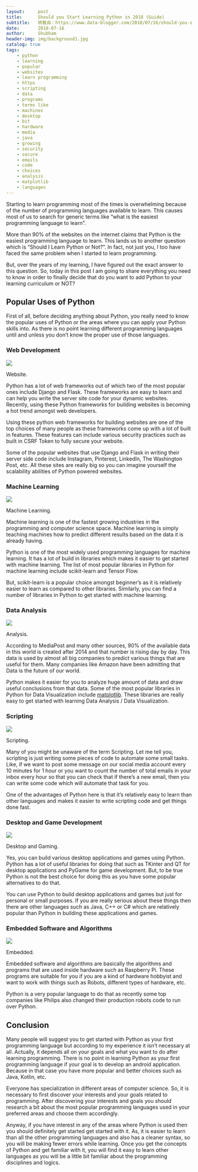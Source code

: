 ```yaml
---
layout:     post
title:      Should you Start Learning Python in 2018 (Guide)
subtitle:   转载自：https://www.data-blogger.com/2018/07/16/should-you-start-learning-python-in-2018-guide/
date:       2018-07-16
author:     Shubham
header-img: img/background1.jpg
catalog: true
tags:
    - python
    - learning
    - popular
    - websites
    - learn programming
    - https
    - scripting
    - data
    - programs
    - terms like
    - machines
    - desktop
    - bit
    - hardware
    - media
    - java
    - growing
    - security
    - secure
    - emails
    - code
    - choices
    - analysis
    - matplotlib
    - languages
---
```


Starting to learn programming most of the times is overwhelming because of the number of programming languages available to learn. This causes most of us to search for generic terms like “what is the easiest programming language to learn”.

More than 90% of the websites on the internet claims that Python is the easiest programming language to learn. This lands us to another question which is “Should I Learn Python or Not?”. In fact, not just you, I too have faced the same problem when I started to learn programming.

But, over the years of my learning, I have figured out the exact answer to this question. So, today in this post I am going to share everything you need to know in order to finally decide that do you want to add Python to your learning curriculum or NOT?



## Popular Uses of Python

First of all, before deciding anything about Python, you really need to know the popular uses of Python or the areas where you can apply your Python skills into. As there is no point learning different programming languages until and unless you don’t know the proper use of those languages.

### Web Development
![](https://webserver.data-blogger.com/wp-content/uploads/2018/07/image5-768x575.png)


Website.

Python has a lot of web frameworks out of which two of the most popular ones include Django and Flask. These frameworks are easy to learn and can help you write the server site code for your dynamic websites. Recently, using these Python frameworks for building websites is becoming a hot trend amongst web developers.

Using these python web frameworks for building websites are one of the top choices of many people as these frameworks come up with a lot of built in features. These features can include various security practices such as built in CSRF Token to fully secure your website.

Some of the popular websites that use Django and Flask in writing their server side code include Instagram, Pinterest, LinkedIn, The Washington Post, etc. All these sites are really big so you can imagine yourself the scalability abilities of Python powered websites.

### Machine Learning
![](https://webserver.data-blogger.com/wp-content/uploads/2018/07/image4-768x480.jpg)


Machine Learning.

Machine learning is one of the fastest growing industries in the programming and computer science space. Machine learning is simply teaching machines how to predict different results based on the data it is already having.

Python is one of the most widely used programming languages for machine learning. It has a lot of build in libraries which makes it easier to get started with machine learning. The list of most popular libraries in Python for machine learning include scikit-learn and Tensor Flow.

But, scikit-learn is a popular choice amongst beginner’s as it is relatively easier to learn as compared to other libraries. Similarly, you can find a number of libraries in Python to get started with machine learning.

### Data Analysis
![](https://webserver.data-blogger.com/wp-content/uploads/2018/07/image7-768x314.png)


Analysis.

According to MediaPost and many other sources, 90% of the available data in this world is created after 2014 and that number is rising day by day. This data is used by almost all big companies to predict various things that are useful for them. Many companies like Amazon have been admitting that Data is the future of our world.

Python makes it easier for you to analyze huge amount of data and draw useful conclusions from that data. Some of the most popular libraries in Python for Data Visualization include [matplotlib](https://www.data-blogger.com/2017/11/15/python-matplotlib-pyplot-a-perfect-combination). These libraries are really easy to get started with learning Data Analysis / Data Visualization.

### Scripting
![](https://webserver.data-blogger.com/wp-content/uploads/2018/07/image6-768x431.jpg)


Scripting.

Many of you might be unaware of the term Scripting. Let me tell you, scripting is just writing some pieces of code to automate some small tasks. Like, if we want to post some message on our social media account every 10 minutes for 1 hour or you want to count the number of total emails in your inbox every hour so that you can check that if there’s a new email, then you can write some code which will automate that task for you.

One of the advantages of Python here is that it’s relatively easy to learn than other languages and makes it easier to write scripting code and get things done fast.

### Desktop and Game Development
![](https://webserver.data-blogger.com/wp-content/uploads/2018/07/image2-768x413.jpg)


Desktop and Gaming.

Yes, you can build various desktop applications and games using Python. Python has a lot of useful libraries for doing that such as TKinter and QT for desktop applications and PyGame for game development. But, to be true Python is not the best choice for doing this as you have some popular alternatives to do that.

You can use Python to build desktop applications and games but just for personal or small purposes. If you are really serious about these things then there are other languages such as Java, C++ or C# which are relatively popular than Python in building these applications and games.

### Embedded Software and Algorithms
![](https://webserver.data-blogger.com/wp-content/uploads/2018/07/image1-768x436.jpg)


Embedded.

Embedded software and algorithms are basically the algorithms and programs that are used inside hardware such as Raspberry Pi. These programs are suitable for you if you are a kind of hardware hobbyist and want to work with things such as Robots, different types of hardware, etc.

Python is a very popular language to do that as recently some top companies like Philips also changed their production robots code to run over Python.

## Conclusion

Many people will suggest you to get started with Python as your first programming language but according to my experience it isn’t necessary at all. Actually, it depends all on your goals and what you want to do after learning programming. There is no point in learning Python as your first programming language if your goal is to develop an android application. Because in that case you have more popular and better choices such as Java, Kotlin, etc.

Everyone has specialization in different areas of computer science. So, it is necessary to first discover your interests and your goals related to programming. After discovering your interests and goals you should research a bit about the most popular programming languages used in your preferred areas and choose them accordingly.

Anyway, if you have interest in any of the areas where Python is used then you should definitely get started get started with it. As, it is easier to learn than all the other programming languages and also has a cleaner syntax, so you will be making fewer errors while learning. Once you get the concepts of Python and get familiar with it, you will find it easy to learn other languages as you will be a little bit familiar about the programming disciplines and logics.

 
